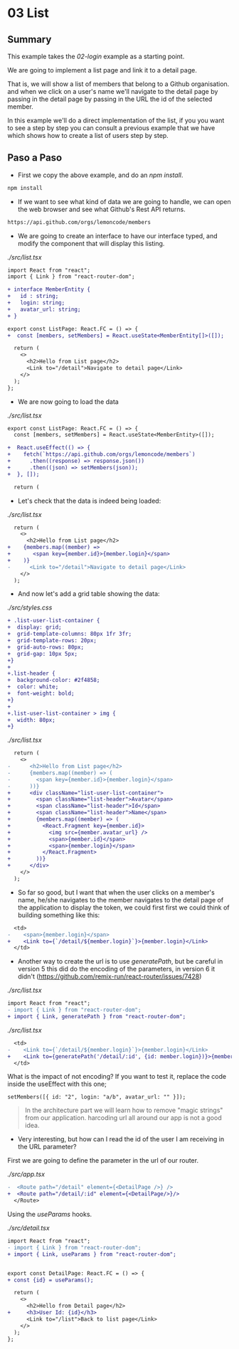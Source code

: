 # 03 List

## Summary

This example takes the _02-login_ example as a starting point.

We are going to implement a list page and link it to a detail page.

That is, we will show a list of members that belong to a Github organisation.
and when we click on a user's name we'll navigate to the detail page by passing in the
detail page by passing in the URL the id of the selected member.

In this example we'll do a direct implementation of the list, if you
you want to see a step by step you can consult a previous example that we have
which shows how to create a list of users step by step.

## Paso a Paso

- First we copy the above example, and do an _npm install_.

```bash
npm install
```

- If we want to see what kind of data we are going to handle, we can open the web browser and see what Github's Rest API returns.

```bash
https://api.github.com/orgs/lemoncode/members
```

- We are going to create an interface to have our interface typed, and modify the component that will display this listing.

_./src/list.tsx_

```diff
import React from "react";
import { Link } from "react-router-dom";

+ interface MemberEntity {
+   id : string;
+   login: string;
+   avatar_url: string;
+ }

export const ListPage: React.FC = () => {
+  const [members, setMembers] = React.useState<MemberEntity[]>([]);

  return (
    <>
      <h2>Hello from List page</h2>
      <Link to="/detail">Navigate to detail page</Link>
    </>
  );
};
```

- We are now going to load the data

_./src/list.tsx_

```diff
export const ListPage: React.FC = () => {
  const [members, setMembers] = React.useState<MemberEntity>([]);

+  React.useEffect(() => {
+    fetch(`https://api.github.com/orgs/lemoncode/members`)
+      .then((response) => response.json())
+      .then((json) => setMembers(json));
+  }, []);

  return (
```

- Let's check that the data is indeed being loaded:

_./src/list.tsx_

```diff
  return (
    <>
      <h2>Hello from List page</h2>
+    {members.map((member) =>
+       <span key={member.id}>{member.login}</span>
+    )}
-      <Link to="/detail">Navigate to detail page</Link>
    </>
  );
```

- And now let's add a grid table showing the data:

_./src/styles.css_

```diff
+ .list-user-list-container {
+  display: grid;
+  grid-template-columns: 80px 1fr 3fr;
+  grid-template-rows: 20px;
+  grid-auto-rows: 80px;
+  grid-gap: 10px 5px;
+}
+
+.list-header {
+  background-color: #2f4858;
+  color: white;
+  font-weight: bold;
+}
+
+.list-user-list-container > img {
+  width: 80px;
+}
```

_./src/list.tsx_

```diff
  return (
    <>
-      <h2>Hello from List page</h2>
-      {members.map((member) => (
-        <span key={member.id}>{member.login}</span>
-      ))}
+      <div className="list-user-list-container">
+        <span className="list-header">Avatar</span>
+        <span className="list-header">Id</span>
+        <span className="list-header">Name</span>
+        {members.map((member) => (
+          <React.Fragment key={member.id}>
+            <img src={member.avatar_url} />
+            <span>{member.id}</span>
+            <span>{member.login}</span>
+          </React.Fragment>
+        ))}
+      </div>
    </>
  );
```

- So far so good, but I want that when the user clicks on a member's name, he/she navigates to the
  member navigates to the detail page of the application to display the token, we could first
  first we could think of building something like this:

```diff
  <td>
-    <span>{member.login}</span>
+    <Link to={`/detail/${member.login}`}>{member.login}</Link>
  </td>
```

- Another way to create the url is to use _generatePath_, but be careful in version 5
  this did do the encoding of the parameters, in version 6 it didn't (https://github.com/remix-run/react-router/issues/7428)

_./src/list.tsx_

```diff
import React from "react";
- import { Link } from "react-router-dom";
+ import { Link, generatePath } from "react-router-dom";
```

_./src/list.tsx_

```diff
  <td>
-    <Link to={`/detail/${member.login}`}>{member.login}</Link>
+    <Link to={generatePath('/detail/:id', {id: member.login})}>{member.login}</Link>
  </td>
```

What is the impact of not encoding? If you want to test it, replace the code inside the useEffect with this one;

```tsx
setMembers([{ id: "2", login: "a/b", avatar_url: "" }]);
```

> In the architecture part we will learn how to remove "magic strings" from our application.
> harcoding url all around our app is not a good idea.

- Very interesting, but how can I read the id of the user I am receiving in the URL parameter?

First we are going to define the parameter in the url of our router.

_./src/app.tsx_

```diff
-  <Route path="/detail" element={<DetailPage />} />
+  <Route path="/detail/:id" element={<DetailPage/>}/>
  </Route>
```

Using the _useParams_ hooks.

_./src/detail.tsx_

```diff
import React from "react";
- import { Link } from "react-router-dom";
+ import { Link, useParams } from "react-router-dom";


export const DetailPage: React.FC = () => {
+ const {id} = useParams();

  return (
    <>
      <h2>Hello from Detail page</h2>
+     <h3>User Id: {id}</h3>
      <Link to="/list">Back to list page</Link>
    </>
  );
};
```
